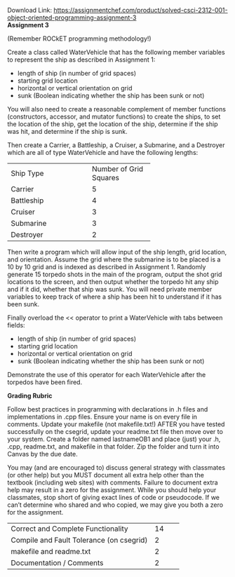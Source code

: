Download Link: https://assignmentchef.com/product/solved-csci-2312-001-object-oriented-programming-assignment-3
<br>
<strong>Assignment 3</strong>

(Remember ROCkET programming methodology!)

Create a class called WaterVehicle that has the following member variables to represent the ship as described in Assignment 1:

<ul>

 <li>length of ship (in number of grid spaces)</li>

 <li>starting grid location</li>

 <li>horizontal or vertical orientation on grid</li>

 <li>sunk (Boolean indicating whether the ship has been sunk or not)</li>

</ul>




You will also need to create a reasonable complement of member functions (constructors, accessor, and mutator functions) to create the ships, to set the location of the ship, get the location of the ship, determine if the ship was hit, and determine if the ship is sunk.




Then create a Carrier, a Battleship, a Cruiser, a Submarine, and a Destroyer which are all of type WaterVehicle and have the following lengths:




<table>

 <tbody>

  <tr>

   <td width="169">Ship Type</td>

   <td width="125">Number of Grid Squares</td>

  </tr>

  <tr>

   <td width="169">Carrier</td>

   <td width="125">5</td>

  </tr>

  <tr>

   <td width="169">Battleship</td>

   <td width="125">4</td>

  </tr>

  <tr>

   <td width="169">Cruiser</td>

   <td width="125">3</td>

  </tr>

  <tr>

   <td width="169">Submarine</td>

   <td width="125">3</td>

  </tr>

  <tr>

   <td width="169">Destroyer</td>

   <td width="125">2</td>

  </tr>

 </tbody>

</table>







Then write a program which will allow input of the ship length, grid location, and orientation.  Assume the grid where the submarine is to be placed is a 10 by 10 grid and is indexed as described in Assignment 1.  Randomly generate 15 torpedo shots in the main of the program, output the shot grid locations to the screen, and then output whether the torpedo hit any ship and if it did, whether that ship was sunk.  You will need private member variables to keep track of where a ship has been hit to understand if it has been sunk.




Finally overload the &lt;&lt; operator to print a WaterVehicle with tabs between fields:

<ul>

 <li>length of ship (in number of grid spaces)</li>

 <li>starting grid location</li>

 <li>horizontal or vertical orientation on grid</li>

 <li>sunk (Boolean indicating whether the ship has been sunk or not)</li>

</ul>

Demonstrate the use of this operator for each WaterVehicle after the torpedos have been fired.




<strong> </strong>

<strong>Grading Rubric</strong>

Follow best practices in programming with declarations in .h files and implementations in .cpp files. Ensure your name is on every file in comments. Update your makefile (not makefile.txt!) AFTER you have tested successfully on the csegrid, update your readme.txt file then move over to your system. Create a folder named lastnameOB1 and place (just) your .h, .cpp, readme.txt, and makefile in that folder. Zip the folder and turn it into Canvas by the due date.

<strong> </strong>

You may (and are encouraged to) discuss general strategy with classmates (or other help) but you MUST document all extra help other than the textbook (including web sites) with comments. Failure to document extra help may result in a zero for the assignment. While you should help your classmates, stop short of giving exact lines of code or pseudocode. If we can’t determine who shared and who copied, we may give you both a zero for the assignment.

<strong> </strong>

<table>

 <tbody>

  <tr>

   <td width="312">Correct and Complete Functionality</td>

   <td width="48">14</td>

  </tr>

  <tr>

   <td width="312">Compile and Fault Tolerance (on csegrid)</td>

   <td width="48">2</td>

  </tr>

  <tr>

   <td width="312">makefile and readme.txt</td>

   <td width="48">2</td>

  </tr>

  <tr>

   <td width="312">Documentation / Comments</td>

   <td width="48">2</td>

  </tr>

 </tbody>

</table>

<strong> </strong>